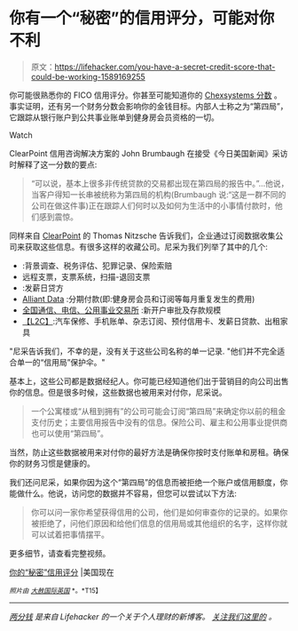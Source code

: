 # 你有一个“秘密”的信用评分，可能对你不利

> 原文：<https://lifehacker.com/you-have-a-secret-credit-score-that-could-be-working-1589169255>

你可能很熟悉你的 FICO 信用评分。你甚至可能知道你的 [Chexsystems 分数](https://lifehacker.com/how-can-i-open-a-bank-account-when-my-credit-sucks-1585417920) 。事实证明，还有另一个财务分数会影响你的金钱目标。内部人士称之为“第四局”，它跟踪从银行账户到公共事业账单到健身房会员资格的一切。

Watch

ClearPoint 信用咨询解决方案的 John Brumbaugh 在接受《今日美国新闻》采访时解释了这一分数的要点:

> “可以说，基本上很多非传统贷款的交易都出现在第四局的报告中。”...他说，当客户得知一长串被统称为第四局的机构(Brumbaugh 说:“这是一群不同的公司在做这件事)正在跟踪人们何时以及如何为生活中的小事情付款时，他们感到震惊。

同样来自 [ClearPoint](http://www.clearpointcreditcounselingsolutions.org/) 的 Thomas Nitzsche 告诉我们，企业通过订阅数据收集公司来获取这些信息。有很多这样的收藏公司。尼采为我们列举了其中的几个:

*   :背景调查、税务评估、犯罪记录、保险索赔
*   远程支票，支票系统，扫描-退回支票
*   :发薪日贷方
*   [Alliant Data](http://www.alliantdata.com/solutions/credit-scoring/) :分期付款(即:健身房会员和订阅等每月重复发生的费用)
*   [全国通信、电信、公用事业交易所](http://www.nctue.com/consumer) :新开户审批及存款规模
*   [【L2C】](http://www.l2c.com/):汽车保修、手机账单、杂志订阅、预付信用卡、发薪日贷款、出租家具

"尼采告诉我们，不幸的是，没有关于这些公司名称的单一记录. "他们并不完全适合单一的“信用局”保护伞。"

基本上，这些公司都是数据经纪人。你可能已经知道他们出于营销目的向公司出售你的信息。但是很多时候，这些数据也被用来对付你，尼采说。

> 一个公寓楼或“从租到拥有”的公司可能会订阅“第四局”来确定你以前的租金支付历史；主要信用报告中没有的信息。保险公司、雇主和公用事业提供商也可以使用“第四局”。

当然，防止这些数据被用来对付你的最好方法是确保你按时支付账单和房租。确保你的财务习惯是健康的。

我们还问尼采，如果你因为这个“第四局”的信息而被拒绝一个账户或信用额度，你能做什么。他说，访问您的数据并不容易，但您可以尝试以下方法:

> 你可以问一家你希望获得信用的公司，他们是如何审查你的记录的。如果你被拒绝了，问他们原因和给他们信息的信用局或其他组织的名字，这样你就可以试着把事情摆平。

更多细节，请查看完整视频。

[你的“秘密”信用评分](http://www.americanownews.com/story/16539121/your-secret-credit-score) |美国现在

<small>*照片由*</small> [<small>*大赦国际英国*</small>](https://www.flickr.com/photos/amnestyuk/) <small>*。*T15】</small>

* * *

[*两分钱*](http://twocents.lifehacker.com/) *是来自 Lifehacker 的一个关于个人理财的新博客。* [*关注我们这里的*](https://twitter.com/TwoCentsLH) *。*
